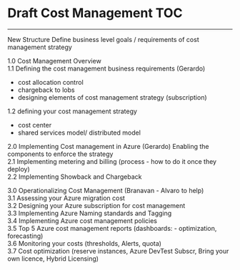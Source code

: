 # Draft Cost Management TOC

--------------------
New Structure
Define business level goals / requirements of cost management strategy


1.0 Cost Management Overview  
1.1 Defining the cost management business requirements (Gerardo)  
  - cost allocation control  
  - chargeback to lobs  
  - designing elements of cost management strategy (subscription)   

1.2 defining your cost management strategy  
  - cost center  
  - shared services model/ distributed model  
 
 
2.0 Implementing Cost management in Azure (Gerardo)   Enabling the components to enforce the strategy  
   2.1 Implementing metering and billing (process - how to do it once they deploy)  
   2.2 Implementing Showback and Chargeback  

3.0 Operationalizing Cost Management (Branavan - Alvaro to help)  
3.1 Assessing your Azure migration cost  
3.2 Designing your Azure subscription for cost management  
3.3 Implementing Azure Naming standards and Tagging  
3.4 Implementing Azure cost management policies  
3.5 Top 5 Azure cost management reports (dashboards: - optimization, forecasting)  
3.6 Monitoring your costs (thresholds, Alerts, quota)  
3.7 Cost optimization (reserve instances, Azure DevTest Subscr, Bring your own licence, Hybrid Licensing) 



